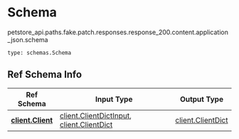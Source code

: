 # Schema
petstore_api.paths.fake.patch.responses.response_200.content.application_json.schema
```
type: schemas.Schema
```

## Ref Schema Info
Ref Schema | Input Type | Output Type
---------- | ---------- | -----------
[**client.Client**](../../../../../../../components/schema/client.md) | [client.ClientDictInput](../../../../../../../components/schema/client.md#clientdictinput), [client.ClientDict](../../../../../../../components/schema/client.md#clientdict) | [client.ClientDict](../../../../../../../components/schema/client.md#clientdict)
